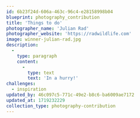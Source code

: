 ```yaml
---
id: 6b23f24d-606a-463c-96c4-e28158998b04
blueprint: photography_contribution
title: 'Things to do'
photographer_name: 'Julian Rad'
photographer_website: 'https://radwildlife.com'
image: winner-julian-rad.jpg
description:
  -
    type: paragraph
    content:
      -
        type: text
        text: 'In a hurry!'
challenges:
  - inspiration
updated_by: 46c097c5-771c-49e2-b8c6-ba6009ae7172
updated_at: 1719232229
collection_type: photography-contribution
---
```

